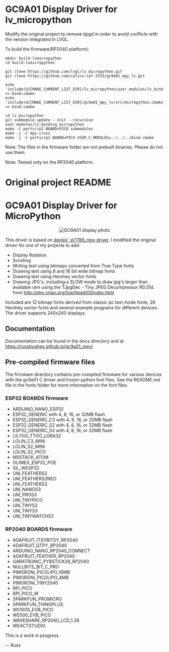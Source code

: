 # GC9A01 Display Driver for lv_micropython

Modify the original project to remove tjpgd in order to avoid conflicts with the version integrated in LVGL.

To build the firmware(RP2040 platform):

```
mkdir build-lvmicropython
cd build-lvmicropython

git clone https://github.com/lvgl/lv_micropython.git
git clone https://github.com/calico-cat-3333/gc9a01_mpy_lv.git

echo 'include(${CMAKE_CURRENT_LIST_DIR}/lv_micropython/user_modules/lv_binding_micropython/bindings.cmake)' >> bind.cmake
echo 'include(${CMAKE_CURRENT_LIST_DIR}/gc9a01_mpy_lv/src/micropython.cmake)' >> bind.cmake

cd lv_micropython
git submodule update --init --recursive user_modules/lv_binding_micropython
make -C ports/rp2 BOARD=PICO submodules
make -j -C mpy-cross
make -j -C ports/rp2 BOARD=PICO USER_C_MODULES=../../../bind.cmake
```

Note: The files in the firmware folder are not prebuilt binaries. Please do not use them.

Note: Tested only on the RP2040 platform.

# Original project README

# GC9A01 Display Driver for MicroPython

<p align="center">
  <img src="https://raw.githubusercontent.com/russhughes/gc9a01_mpy/master/docs/GC9A01.jpg" alt="GC9A01 display photo"/>
</p>

This driver is based on [devbis' st7789_mpy driver.](https://github.com/devbis/st7789_mpy)
I modified the original driver for one of my projects to add:

- Display Rotation.
- Scrolling
- Writing text using bitmaps converted from True Type fonts
- Drawing text using 8 and 16 bit wide bitmap fonts
- Drawing text using Hershey vector fonts
- Drawing JPG's, including a SLOW mode to draw jpg's larger than available ram
  using the TJpgDec - Tiny JPEG Decompressor R0.01d. from
  http://elm-chan.org/fsw/tjpgd/00index.html

Included are 12 bitmap fonts derived from classic pc text mode fonts, 26 Hershey vector fonts and several example programs for different devices. The driver supports 240x240 displays.

## Documentation

Documentation can be found in the docs directory and at https://russhughes.github.io/gc9a01_mpy/

## Pre-compiled firmware files

The firmware directory contains pre-compiled firmware for various devices with the gc9a01 C driver and frozen python font files. See the README.md file in the fonts folder for more information on the font files.

### ESP32 BOARDS firmware

  - ARDUINO_NANO_ESP32
  - ESP32_GENERIC with 4, 8, 16, or 32MB flash
  - ESP32_GENERIC_C3 with 4, 8, 16, or 32MB flash
  - ESP32_GENERIC_S2 with 4, 8, 16, or 32MB flash
  - ESP32_GENERIC_S3 with 4, 8, 16, or 32MB flash
  - LILYGO_TTGO_LORA32
  - LOLIN_C3_MINI
  - LOLIN_S2_MINI
  - LOLIN_S2_PICO
  - M5STACK_ATOM
  - OLIMEX_ESP32_POE
  - SIL_WESP32
  - UM_FEATHERS2
  - UM_FEATHERS2NEO
  - UM_FEATHERS3
  - UM_NANOS3
  - UM_PROS3
  - UM_TINYPICO
  - UM_TINYS2
  - UM_TINYS3
  - UM_TINYWATCHS3

### RP2040 BOARDS firmware

  - ADAFRUIT_ITSYBITSY_RP2040
  - ADAFRUIT_QTPY_RP2040
  - ARDUINO_NANO_RP2040_CONNECT
  - ADAFRUIT_FEATHER_RP2040
  - GARATRONIC_PYBSTICK26_RP2040
  - NULLBITS_BIT_C_PRO
  - PIMORONI_PICOLIPO_16MB
  - PIMORONI_PICOLIPO_4MB
  - PIMORONI_TINY2040
  - RPI_PICO
  - RPI_PICO_W
  - SPARKFUN_PROMICRO
  - SPARKFUN_THINGPLUS
  - W5100S_EVB_PICO
  - W5500_EVB_PICO
  - WAVESHARE_RP2040_LCD_1.28
  - WEACTSTUDIO

This is a work in progress.

-- Russ
